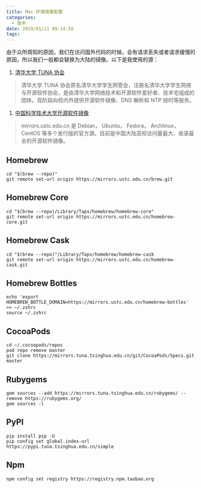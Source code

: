 ```yaml
---
title: Mac 环境镜像配置
categories:
  - 技术
date: 2019/01/11 09:14:59
tags:
---
```


由于众所周知的原因，我们在访问国外代码的时候，会有请求丢失或者请求缓慢的原因，所以我们一般都会替换为大陆的镜像。以下是我使用的源：

1. [清华大学 TUNA 协会](https://tuna.moe/)

> 清华大学 TUNA 协会原名清华大学学生网管会，注册名清华大学学生网络与开源软件协会，是由清华大学网络技术和开源软件爱好者、技术宅组成的团体。现阶段向校内外提供开源软件镜像、DNS 解析和 NTP 授时等服务。

1. [中国科学技术大学开源软件镜像](https://mirrors.ustc.edu.cn/)

> mirrors.ustc.edu.cn 是 Debian， Ubuntu， Fedora， Archlinux， CentOS 等多个发行版的官方源。目前是中国大陆高校访问量最大，收录最全的开源软件镜像。

## Homebrew

```
cd "$(brew --repo)"
git remote set-url origin https://mirrors.ustc.edu.cn/brew.git
```

## Homebrew Core

```
cd "$(brew --repo)/Library/Taps/homebrew/homebrew-core"
git remote set-url origin https://mirrors.ustc.edu.cn/homebrew-core.git
```

## Homebrew Cask

```
cd "$(brew --repo)"/Library/Taps/homebrew/homebrew-cask
git remote set-url origin https://mirrors.ustc.edu.cn/homebrew-cask.git
```

## Homebrew Bottles

```
echo 'export HOMEBREW_BOTTLE_DOMAIN=https://mirrors.ustc.edu.cn/homebrew-bottles' >> ~/.zshrc
source ~/.zshrc
```

## CocoaPods

```
cd ~/.cocoapods/repos
pod repo remove master
git clone https://mirrors.tuna.tsinghua.edu.cn/git/CocoaPods/Specs.git master
```

## Rubygems

```
gem sources --add https://mirrors.tuna.tsinghua.edu.cn/rubygems/ --remove https://rubygems.org/
gem sources -l
```

## PyPI

```
pip install pip -U
pip config set global.index-url https://pypi.tuna.tsinghua.edu.cn/simple
```

## Npm

```
npm config set registry https://registry.npm.taobao.org
```
